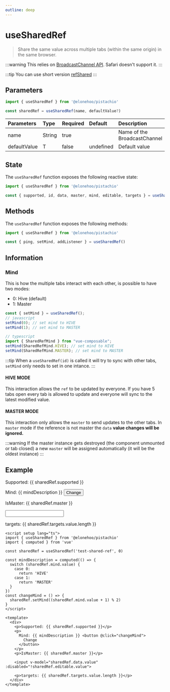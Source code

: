 ```yaml
---
outline: deep
---
```


<script setup lang="ts">
import { useSharedRef } from '@elonehoo/pistachio'
import { computed } from 'vue'

const sharedRef = useSharedRef('test-shared-ref', 0)

const mindDescription = computed(() => {
  switch (sharedRef.mind.value) {
    case 0:
      return 'HIVE'
    case 1:
      return 'MASTER'
  }
})
const changeMind = () => {
  sharedRef.setMind((sharedRef.mind.value + 1) % 2)
}
</script>

# useSharedRef

> Share the same value across multiple tabs (within the same origin) in the same browser.

:::warning
This relies on [BroadcastChannel API](../web/broadcastChannel.md). Safari doesn't support it.
:::

:::tip
You can use short version [refShared](./refShared)
:::

## Parameters

```typescript
import { useSharedRef } from '@elonehoo/pistachio'

const sharedRef = useSharedRef(name, defaultValue?)
```

| Parameters | Type | Required | Default | Description |
| :--------- | :---- | :-------- | :------- | :---------- |
| name | String | true | | Name of the BroadcastChannel |
| defaultValue | T | false | undefined | Default value |

## State

The `useSharedRef` function exposes the following reactive state:

```typescript
import { useSharedRef } from '@elonehoo/pistachio'

const { supported, id, data, master, mind, editable, targets } = useSharedRef()
```

## Methods

The `useSharedRef` function exposes the following methods:

```typescript
import { useSharedRef } from '@elonehoo/pistachio'

const { ping, setMind, addListener } = useSharedRef()
```

## Information

### Mind

This is how the multiple tabs interact with each other, is possible to have two modes:

- 0: Hive (default)
- 1: Master

```typescript
const { setMind } = useSharedRef();
// javascript
setMind(0); // set mind to HIVE
setMind(1); // set mind to MASTER

// typescript
import { SharedRefMind } from "vue-composable";
setMind(SharedRefMind.HIVE); // set mind to HIVE
setMind(SharedRefMind.MASTER); // set mind to MASTER
```

:::tip
When a `useSharedRef(id)` is called it will try to sync with other tabs, `setMind` only needs to set in one intance.
:::

#### HIVE MODE

This interaction allows the `ref` to be updated by everyone. If you have 5 tabs open every tab is allowed to update and everyone will sync to the latest modified value.

#### MASTER MODE

This interaction only allows the `master` to send updates to the other tabs. In `master` mode if the reference is not master the `data` **value changes will be ignored.**

:::warning
If the master instance gets destroyed (the component unmounted or tab closed) a new `master` will be assigned automatically (it will be the oldest instance)
:::

## Example


<div>
  <p>Supported: {{ sharedRef.supported }}</p>
  <p>
    Mind: {{ mindDescription }} <button @click="changeMind">
      Change
    </button>
  </p>
  <p>IsMaster: {{ sharedRef.master }}</p>
  <input v-model="sharedRef.data.value" :disabled="!sharedRef.editable.value">
  <p>targets: {{ sharedRef.targets.value.length }}</p>
</div>

```vue
<script setup lang="ts">
import { useSharedRef } from '@elonehoo/pistachio'
import { computed } from 'vue'

const sharedRef = useSharedRef('test-shared-ref', 0)

const mindDescription = computed(() => {
  switch (sharedRef.mind.value) {
    case 0:
      return 'HIVE'
    case 1:
      return 'MASTER'
  }
})
const changeMind = () => {
  sharedRef.setMind((sharedRef.mind.value + 1) % 2)
}
</script>

<template>
  <div>
    <p>Supported: {{ sharedRef.supported }}</p>
    <p>
      Mind: {{ mindDescription }} <button @click="changeMind">
        Change
      </button>
    </p>
    <p>IsMaster: {{ sharedRef.master }}</p>

    <input v-model="sharedRef.data.value" :disabled="!sharedRef.editable.value">

    <p>targets: {{ sharedRef.targets.value.length }}</p>
  </div>
</template>
```
